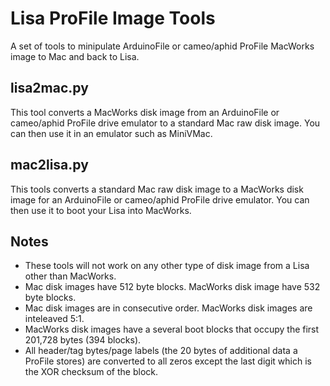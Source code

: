 # Lisa ProFile Image Tools
A set of tools to minipulate ArduinoFile or cameo/aphid ProFile MacWorks image to Mac and back to Lisa.

## lisa2mac.py

This tool converts a MacWorks disk image from an ArduinoFile or cameo/aphid ProFile drive emulator to a standard Mac raw disk image. You can then use it in an emulator such as MiniVMac.

## mac2lisa.py

This tools converts a standard Mac raw disk image to a MacWorks disk image for an ArduinoFile or cameo/aphid ProFile drive emulator. You can then use it to boot your Lisa into MacWorks.

## Notes

- These tools will not work on any other type of disk image from a Lisa other than MacWorks.
- Mac disk images have 512 byte blocks. MacWorks disk image have 532 byte blocks.
- Mac disk images are in consecutive order. MacWorks disk images are inteleaved 5:1.
- MacWorks disk images have a several boot blocks that occupy the first 201,728 bytes (394 blocks).
- All header/tag bytes/page labels (the 20 bytes of additional data a ProFile stores) are converted to all zeros except the last digit which is the XOR checksum of the block.

